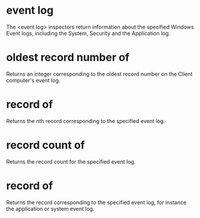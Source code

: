 # event log

The &lt;event log&gt; inspectors return information about the specified Windows Event logs, including the System, Security and the Application log.

# oldest record number of <event log>

Returns an integer corresponding to the oldest record number on the Client computer&#39;s event log.

# record <integer> of <event log>

Returns the nth record corresponding to the specified event log.

# record count of <event log>

Returns the record count for the specified event log.

# record of <event log>

Returns the record corresponding to the specified event log, for instance the application or system event log.
